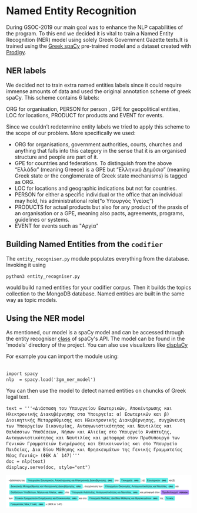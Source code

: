 # Named Entity Recognition

During GSOC-2019 our main goal was to enhance the NLP capabilities of the program. To this end we decided it is vital to train a Named Entity Recognition (NER) model using solely Greek Government Gazette texts.It is trained using the [Greek spaCy](https://spacy.io/models/el/) pre-trained model and a dataset created with [Prodigy](https://prodi.gy/).

## NER labels 

We decided not to train extra named entities labels since it could require immense amounts of data and used the original annotation scheme of greek spaCy. This scheme contains 6 labels:

ORG for organisation, PERSON for person , GPE for geopolitical entities, LOC for locations, PRODUCT for products and EVENT for events.

Since we couldn’t redetermine entity labels we tried to apply this scheme to the scope of our problem. More specifically we used:

* ORG for organisations, government authorities, courts, churches and anything that falls into this category in the sense that it is an organised structure and people are part of it.
* GPE for countries and federations. To distinguish from the above “Ελλάδα” (meaning Greece) is a GPE but “Ελληνικό Δημόσιο” (meaning Greek state or the conglomerate of Greek state  mechanisms)  is tagged as ORG.
* LOC for locations and geographic indications but not  for countries.
* PERSON for either a specific individual or the office that an individual may hold, his administrational role(“ο Υπουργός Υγείας”)
* PRODUCTS for actual products but also for any product of the praxis of an organisation or a GPE, meaning also pacts, agreements, programs, guidelines or systems.
* EVENT for events such as "Αργία"


## Building Named Entities from the `codifier`

The `entity_recogniser.py` module populates everything from the database. Invoking it using
```
python3 entity_recogniser.py
```
would build named entities for your codifier corpus. Then it builds the topics collection to the MongoDB database. Named entities are built in the same way as topic models.

## Using the NER model

As mentioned, our model is a spaCy model and can be accessed through the entity recogniser [class](https://spacy.io/api/entityrecognizer#_title) of spaCy's API. The model can be found in the 'models' directory of the project. You can also use visualizers like [displaCy](https://spacy.io/usage/visualizers)

For example you can import the module using:
```

import spacy
nlp  = spacy.load('3gm_ner_model')

```
You can then use the model to detect named entities on chuncks of Greek legal text.

```
text = '''«Διάσπαση του Υπουργείου Εσωτερικών, Αποκέντρωσης και Ηλεκτρονικής Διακυβέρνησης στα Υπουργεία: α) Εσωτερικών και β) Διοικητικής Μεταρρύθμισης και Ηλεκτρονικής Διακυβέρνησης, συγχώνευση των Υπουργείων Οικονομίας, Ανταγωνιστικότητας και Ναυτιλίας και Θαλάσσιων Υποθέσεων, Νήσων και Αλιείας στο Υπουργείο Ανάπτυξης, Ανταγωνιστικότητας και Ναυτιλίας και μεταφορά στον Πρωθυπουργό των Γενικών Γραμματειών Ενημέρωσης και Επικοινωνίας και στο Υπουργείο Παιδείας, Δια Βίου Μάθησης και Θρησκευμάτων της Γενικής Γραμματείας Νέας Γενιάς» (ΦΕΚ Α΄ 147)'''
doc = nlp(text)
displacy.serve(doc, style="ent")

```
<p align="center">

<img src="ner_example.png">

</p>

